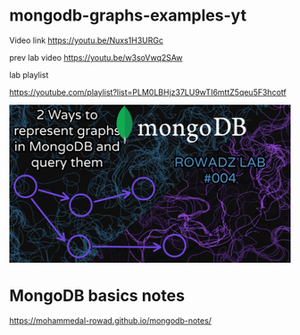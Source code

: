 ﻿# mongodb-graphs-examples-yt

Video link 
https://youtu.be/Nuxs1H3URGc

prev lab video 
https://youtu.be/w3soVwq2SAw

lab playlist

https://youtube.com/playlist?list=PLM0LBHjz37LU9wTI6mttZ5qeu5F3hcotf


<img src="ROWAD_LABZ_004_thumb.png" />


# MongoDB basics notes

https://mohammedal-rowad.github.io/mongodb-notes/


